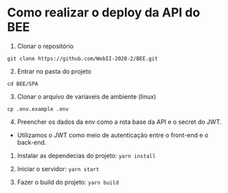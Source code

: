 # Como realizar o deploy da API do BEE

1. Clonar o repositório

```SH
git clone https://github.com/WebII-2020-2/BEE.git
```

2. Entrar no pasta do projeto

```SH
cd BEE/SPA
```

3. Clonar o arquivo de variaveis de ambiente (linux)

```SH
cp .env.example .env
```

4. Preencher os dados da env como a rota base da API e o secret do JWT.

- Utilizamos o JWT como meio de autenticação entre o front-end e o back-end.

1. Instalar as dependecias do projeto: `yarn install`

2. Iniciar o servidor: `yarn start`

3. Fazer o build do projeto: `yarn build`
